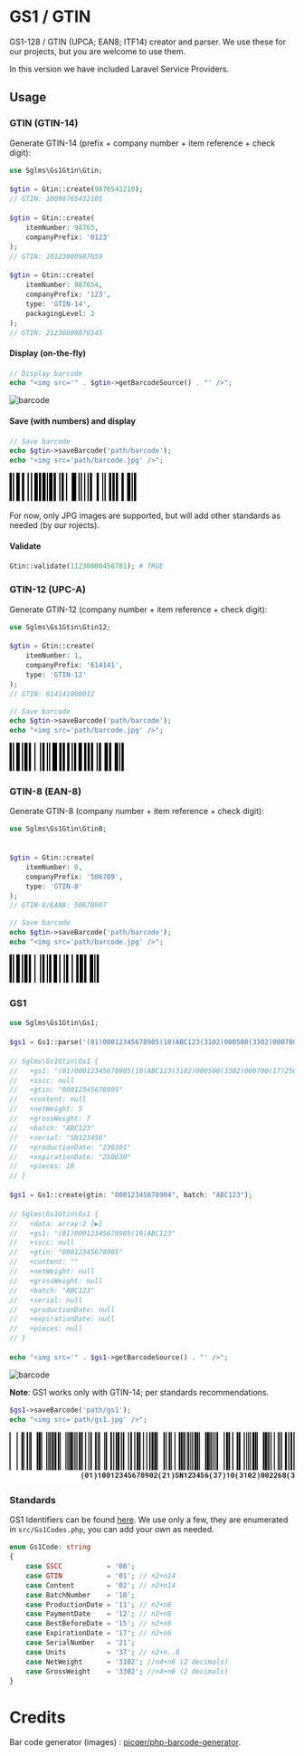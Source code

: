 # GS1 / GTIN

GS1-128 / GTIN (UPCA; EAN8; ITF14) creator and parser.  We use these for our projects, but you are welcome to use them.

In this version we have included Laravel Service Providers.

## Usage

### GTIN (GTIN-14)

Generate GTIN-14 (prefix + company number + item reference + check digit):

```php
use Sglms\Gs1Gtin\Gtin;

$gtin = Gtin::create(9876543210);
// GTIN: 10098765432105

$gtin = Gtin::create(
    itemNumber: 98765,
    companyPrefix: '0123'
);
// GTIN: 10123000987659

$gtin = Gtin::create(
    itemNumber: 987654,
    companyPrefix: '123',
    type: 'GTIN-14',
    packagingLevel: 2
);
// GTIN: 21230009876545

```
#### Display (on-the-fly)
```php
// Display barcode
echo "<img src='" . $gtin->getBarcodeSource() . "' />";
```

![barcode](resources/gtin.png "Generated barcode")

#### Save (with numbers) and display
```php
// Save barcode
echo $gtin->saveBarcode('path/barcode');
echo "<img src='path/barcode.jpg' />";
```

![barcode](resources/gtin.jpg "Generated barcode")

For now, only JPG images are supported, but will add other standards as needed (by our rojects).

#### Validate

```php
Gtin::validate(11230000456781); # TRUE
```



### GTIN-12 (UPC-A)

Generate GTIN-12 (company number + item reference + check digit):

```php
use Sglms\Gs1Gtin\Gtin12;

$gtin = Gtin::create(
    itemNumber: 1,
    companyPrefix: '614141',
    type: 'GTIN-12'
);
// GTIN: 614141000012
```

```php
// Save barcode
echo $gtin->saveBarcode('path/barcode');
echo "<img src='path/barcode.jpg' />";
```

![barcode](resources/gtin12.jpg "Generated barcode")

### GTIN-8 (EAN-8)

Generate GTIN-8 (company number + item reference + check digit):

```php
use Sglms\Gs1Gtin\Gtin8;


$gtin = Gtin::create(
    itemNumber: 0,
    companyPrefix: '506789',
    type: 'GTIN-8'
);
// GTIN-8/EAN8: 50678907
```

```php
// Save barcode
echo $gtin->saveBarcode('path/barcode');
echo "<img src='path/barcode.jpg' />";
```

![barcode](resources/gtin8.jpg "Generated barcode")

### GS1

```php
use Sglms\Gs1Gtin\Gs1;

$gs1 = Gs1::parse('(01)00012345678905(10)ABC123(3102)000500(3302)000700(17)250630(21)SN123456(37)10(11)230101');

// Sglms\Gs1Gtin\Gs1 {
//   +gs1: "(01)00012345678905(10)ABC123(3102)000500(3302)000700(17)250630(21)SN123456(37)10(11)230101"
//   +sscc: null
//   +gtin: "00012345678905"
//   +content: null
//   +netWeight: 5
//   +grossWeight: 7
//   +batch: "ABC123"
//   +serial: "SN123456"
//   +productionDate: "230101"
//   +expirationDate: "250630"
//   +pieces: 10
// }

$gs1 = Gs1::create(gtin: "00012345678904", batch: "ABC123");

// Sglms\Gs1Gtin\Gs1 {
//   +data: array:2 [▶]
//   +gs1: "(01)00012345678905(10)ABC123"
//   +sscc: null
//   +gtin: "00012345678905"
//   +content: ""
//   +netWeight: null
//   +grossWeight: null
//   +batch: "ABC123"
//   +serial: null
//   +productionDate: null
//   +expirationDate: null
//   +pieces: null
// }

echo "<img src='" . $gs1->getBarcodeSource() . "' />";
```

![barcode](resources/gs1.png "Generated barcode")

**Note**: GS1 works only with GTIN-14; per standards recommendations.

```php
$gs1->saveBarcode('path/gs1');
echo "<img src='path/gs1.jpg' />";
```

![barcode](resources/gs1.jpg "Generated barcode")


### Standards

GS1 Identifiers can be found [here](https://www.databar-barcode.info/application-identifiers/). We use only a few, they are enumerated in `src/Gs1Codes.php`, you can add your own as needed.

```php
enum Gs1Code: string
{
    case SSCC           = '00';
    case GTIN           = '01'; // n2+n14
    case Content        = '02'; // n2+n14
    case BatchNumber    = '10';
    case ProductionDate = '11'; // n2+n6
    case PaymentDate    = '12'; // n2+n6
    case BestBeforeDate = '15'; // n2+n6
    case ExpirationDate = '17'; // n2+n6
    case SerialNumber   = '21';
    case Units          = '37'; // n2+n..8
    case NetWeight      = '3102'; //n4+n6 (2 decimals)
    case GrossWeight    = '3302'; //n4+n6 (2 decimals)
}
```



# Credits
Bar code generator (images) : [picqer/php-barcode-generator](https://github.com/picqer/php-barcode-generator).